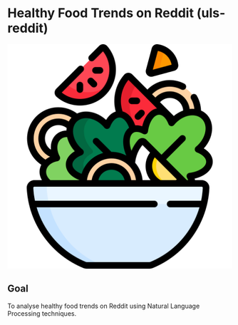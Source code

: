# Healthy Food Trends on Reddit (uls-reddit)

![](icon.png)

## Goal

To analyse healthy food trends on Reddit using Natural Language Processing techniques.